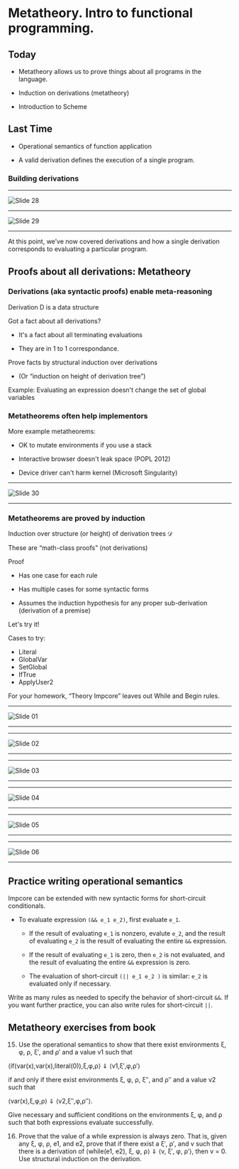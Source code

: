 # Metatheory. Intro to functional programming.

## Today
 * Metatheory allows us to prove things about all programs in the language.

 * Induction on derivations (metatheory)
 
 * Introduction to Scheme

## Last Time

 * Operational semantics of function application

 * A valid derivation defines the execution of a single program.

### Building derivations

<hr>
<p><img src="03-semantics-proofs-metatheory/slide28.png" alt="Slide 28" /> </p>

<hr>
<p><img src="03-semantics-proofs-metatheory/slide29.png" alt="Slide 29" /> </p>
<hr>


At this point, we’ve now covered derivations and how a single derivation corresponds 
to evaluating a particular program.

## Proofs about all derivations: Metatheory

### Derivations (aka syntactic proofs) enable meta-reasoning

Derivation D is a data structure

Got a fact about all derivations?

 * It's a fact about all terminating evaluations

 * They are in 1 to 1 correspondance.

Prove facts by structural induction over derivations

 * (Or “induction on height of derivation tree”)

Example: Evaluating an expression doesn't change the set of global variables

### Metatheorems often help implementors

More example metatheorems:

 * OK to mutate environments if you use a stack

 * Interactive browser doesn't leak space (POPL 2012)
 
 * Device driver can't harm kernel (Microsoft Singularity)

<hr>
<p><img src="03-semantics-proofs-metatheory/slide30.png" alt="Slide 30" /> </p>
<hr>

### Metatheorems are proved by induction

Induction over structure (or height) of derivation trees $\mathcal D$

These are “math-class proofs” (not derivations)

Proof

 * Has one case for each rule

 * Has multiple cases for some syntactic forms

 * Assumes the induction hypothesis for any proper sub-derivation (derivation of a premise)

Let's try it!

Cases to try:

 * Literal
 * GlobalVar
 * SetGlobal
 * IfTrue
 * ApplyUser2

For your homework, “Theory Impcore” leaves out While and Begin rules.

<hr>
<p><img src="04-metatheory-scheme-intro/slide01.png" alt="Slide 01" /> </p>
<hr>
<hr>
<p><img src="04-metatheory-scheme-intro/slide02.png" alt="Slide 02" /> </p>
<hr>
<hr>
<p><img src="04-metatheory-scheme-intro/slide03.png" alt="Slide 03" /> </p>
<hr>
<hr>
<p><img src="04-metatheory-scheme-intro/slide04.png" alt="Slide 04" /> </p>
<hr>
<hr>
<p><img src="04-metatheory-scheme-intro/slide05.png" alt="Slide 05" /> </p>
<hr>
<hr>
<p><img src="04-metatheory-scheme-intro/slide06.png" alt="Slide 06" /> </p>
<hr>

## Practice writing operational semantics

Impcore can be extended with new syntactic forms for short-circuit conditionals.

 * To evaluate expression `(&& e_1 e_2)`, first evaluate `e_1`.

   * If the result of evaluating `e_1` is nonzero, evalute `e_2`, and the result of
     evaluating `e_2` is the result of evaluating the entire `&&` expression.

   * If the result of evaluating `e_1` is zero, then `e_2` is not evaluated, and the
     result of evaluating the entire `&&` expression is zero.

   * The evaluation of short-circuit `(|| e_1 e_2 )` is similar: `e_2` is evaluated 
     only if necessary.

Write as many rules as needed to specify the behavior of short-circuit `&&`.
If you want further practice, you can also write rules for short-circuit `||`.

## Metatheory exercises from book

15. Use the operational semantics to show that there exist environments 
ξ, φ, ρ, ξ′, and ρ′ and a value v1 such that

⟨if(var(x),var(x),literal(0)),ξ,φ,ρ⟩ ⇓ ⟨v1,ξ′,φ,ρ′⟩

if and only if there exist environments ξ, φ, ρ, ξ′′, and ρ′′ and a value v2 such that

⟨var(x),ξ,φ,ρ⟩ ⇓ ⟨v2,ξ′′,φ,ρ′′⟩.

Give necessary and sufficient conditions on the environments ξ, φ, and ρ such that
both expressions evaluate successfully.

16. Prove that the value of a while expression is always zero. That is, given any 
ξ, φ, ρ, e1, and e2, prove that if there exist a ξ′, ρ′, and v such that there is a 
derivation of ⟨while(e1, e2), ξ, φ, ρ⟩ ⇓ ⟨v, ξ′, φ, ρ′⟩, then v = 0.
Use structural induction on the derivation.

